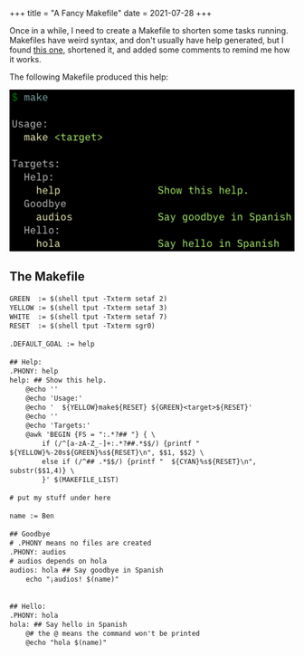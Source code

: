 +++
title = "A Fancy Makefile"
date = 2021-07-28
+++

Once in a while, I need to create a Makefile to shorten some tasks running. Makefiles have weird syntax, and don't usually have help generated, but I found [this one](https://betterprogramming.pub/my-ultimate-makefile-for-golang-projects-fcc8ca20c9bb), shortened it, and added some comments to remind me how it works.

The following Makefile produced this help:

![Makefile help](./makefile-help.png)

## The Makefile

```make
GREEN  := $(shell tput -Txterm setaf 2)
YELLOW := $(shell tput -Txterm setaf 3)
WHITE  := $(shell tput -Txterm setaf 7)
RESET  := $(shell tput -Txterm sgr0)

.DEFAULT_GOAL := help

## Help:
.PHONY: help
help: ## Show this help.
	@echo ''
	@echo 'Usage:'
	@echo '  ${YELLOW}make${RESET} ${GREEN}<target>${RESET}'
	@echo ''
	@echo 'Targets:'
	@awk 'BEGIN {FS = ":.*?## "} { \
		if (/^[a-zA-Z_-]+:.*?##.*$$/) {printf "    ${YELLOW}%-20s${GREEN}%s${RESET}\n", $$1, $$2} \
		else if (/^## .*$$/) {printf "  ${CYAN}%s${RESET}\n", substr($$1,4)} \
		}' $(MAKEFILE_LIST)

# put my stuff under here

name := Ben

## Goodbye
# .PHONY means no files are created
.PHONY: audios
# audios depends on hola
audios: hola ## Say goodbye in Spanish
	echo "¡audios! $(name)"


## Hello:
.PHONY: hola
hola: ## Say hello in Spanish
	@# the @ means the command won't be printed
	@echo "hola $(name)"
```
